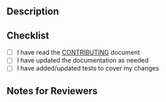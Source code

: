 <!-- 
Thanks for Opening a Pull Request! 

I appreciate your time and effort to contribute to this project.

Please complete the TODO items below and provide as much information as needed to help me understand your changes.

If you would like collaboration feel free to open a draft & ask for help or feedback.
-->

## Description

## Checklist

- [ ] I have read the [CONTRIBUTING]('../CONTRIBUTING') document
- [ ] I have updated the documentation as needed
- [ ] I have added/updated tests to cover my changes

## Notes for Reviewers
